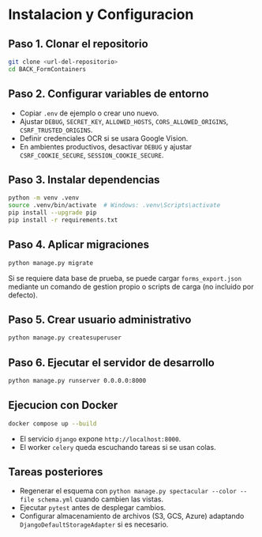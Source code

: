 # Instalacion y Configuracion

## Paso 1. Clonar el repositorio
```bash
git clone <url-del-repositorio>
cd BACK_FormContainers
```

## Paso 2. Configurar variables de entorno
- Copiar `.env` de ejemplo o crear uno nuevo.
- Ajustar `DEBUG`, `SECRET_KEY`, `ALLOWED_HOSTS`, `CORS_ALLOWED_ORIGINS`, `CSRF_TRUSTED_ORIGINS`.
- Definir credenciales OCR si se usara Google Vision.
- En ambientes productivos, desactivar `DEBUG` y ajustar `CSRF_COOKIE_SECURE`, `SESSION_COOKIE_SECURE`.

## Paso 3. Instalar dependencias
```bash
python -m venv .venv
source .venv/bin/activate  # Windows: .venv\Scripts\activate
pip install --upgrade pip
pip install -r requirements.txt
```

## Paso 4. Aplicar migraciones
```bash
python manage.py migrate
```

Si se requiere data base de prueba, se puede cargar `forms_export.json` mediante un comando de gestion propio o scripts de carga (no incluido por defecto).

## Paso 5. Crear usuario administrativo
```bash
python manage.py createsuperuser
```

## Paso 6. Ejecutar el servidor de desarrollo
```bash
python manage.py runserver 0.0.0.0:8000
```

## Ejecucion con Docker
```bash
docker compose up --build
```
- El servicio `django` expone `http://localhost:8000`.
- El worker `celery` queda escuchando tareas si se usan colas.

## Tareas posteriores
- Regenerar el esquema con `python manage.py spectacular --color --file schema.yml` cuando cambien las vistas.
- Ejecutar `pytest` antes de desplegar cambios.
- Configurar almacenamiento de archivos (S3, GCS, Azure) adaptando `DjangoDefaultStorageAdapter` si es necesario.
